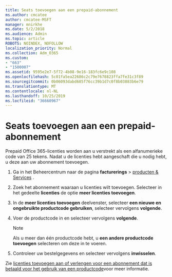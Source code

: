 ```yaml
---
title: Seats toevoegen aan een prepaid-abonnement
ms.author: cmcatee
author: cmcatee-MSFT
manager: mnirkhe
ms.date: 5/2/2018
ms.audience: Admin
ms.topic: article
ROBOTS: NOINDEX, NOFOLLOW
localization_priority: Normal
ms.collection: Adm_O365
ms.custom:
- "663"
- "1500007"
ms.assetid: 9595e2e7-5f72-4b08-9e16-183fc6e9c108
ms.openlocfilehash: 5c01fa5ea22686c2c79e7678823ffa7fe31c3f89
ms.sourcegitcommit: 0b06093dabd685f76cc39b1d7c0f8b03883b6e79
ms.translationtype: MT
ms.contentlocale: nl-NL
ms.lasthandoff: 10/25/2019
ms.locfileid: "36660967"
---
```

# <a name="add-seats-to-a-prepaid-subscription"></a>Seats toevoegen aan een prepaid-abonnement

Prepaid Office 365-licenties worden aan u verstrekt als een alfanumerieke code van 25 tekens. Nadat u de licenties hebt aangeschaft die u nodig hebt, u deze aan uw abonnement toevoegen. 

1. Ga in het Beheercentrum naar de pagina **facturerings** > [producten & Services](https://go.microsoft.com/fwlink/p/?linkid=842054) .

2. Zoek het abonnement waaraan u licenties wilt toevoegen. Selecteer in het gedeelte **licenties** de optie **meer licenties toevoegen**.

3. In de **meer licenties toevoegen** deelvenster, selecteer **een nieuwe en ongebruikte productcode gebruiken**, selecteer vervolgens **volgende**.

4. Voer de productcode in en selecteer vervolgens **volgende**.

    > [!NOTE]
    > Als u meer dan één productcode hebt, u **een andere productcode toevoegen** selecteren om deze in te voeren.

5. Controleer uw bestelgegevens en selecteer vervolgens **inwisselen**.

Zie [licenties toevoegen aan of verlengen voor een abonnement dat is betaald voor het gebruik van een productcode](https://docs.microsoft.com/office365/admin/misc/add-licenses-using-product-key)voor meer informatie.